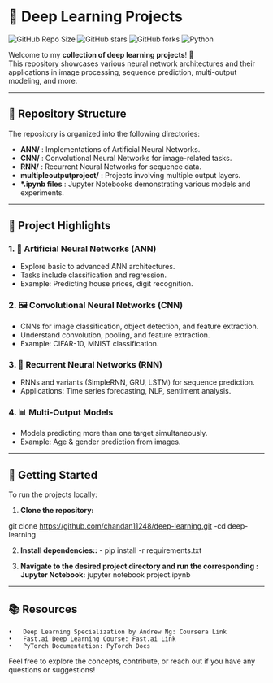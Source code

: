 # 🚀 Deep Learning Projects

![GitHub Repo Size](https://img.shields.io/github/repo-size/chandan11248/deep-learning)
![GitHub stars](https://img.shields.io/github/stars/chandan11248/deep-learning?style=social)
![GitHub forks](https://img.shields.io/github/forks/chandan11248/deep-learning?style=social)
![Python](https://img.shields.io/badge/python-3.11-blue)

Welcome to my **collection of deep learning projects**! 🌟  
This repository showcases various neural network architectures and their applications in image processing, sequence prediction, multi-output modeling, and more.

---

## 📂 Repository Structure

The repository is organized into the following directories:

- **ANN/** : Implementations of Artificial Neural Networks.  
- **CNN/** : Convolutional Neural Networks for image-related tasks.  
- **RNN/** : Recurrent Neural Networks for sequence data.  
- **multipleoutputproject/** : Projects involving multiple output layers.  
- **\*.ipynb files** : Jupyter Notebooks demonstrating various models and experiments.

---

## 🌟 Project Highlights

### 1. 🧠 Artificial Neural Networks (ANN)
- Explore basic to advanced ANN architectures.  
- Tasks include classification and regression.  
- Example: Predicting house prices, digit recognition.  

### 2. 🖼️ Convolutional Neural Networks (CNN)
- CNNs for image classification, object detection, and feature extraction.  
- Understand convolution, pooling, and feature extraction.  
- Example: CIFAR-10, MNIST classification.  

### 3. 🔁 Recurrent Neural Networks (RNN)
- RNNs and variants (SimpleRNN, GRU, LSTM) for sequence prediction.  
- Applications: Time series forecasting, NLP, sentiment analysis.  


### 4. 📊 Multi-Output Models
- Models predicting more than one target simultaneously.  
- Example: Age & gender prediction from images.  

---

## 🚀 Getting Started

To run the projects locally:

1. **Clone the repository:**

git clone https://github.com/chandan11248/deep-learning.git
    -cd deep-learning
    
2. **Install dependencies::**
       - pip install -r requirements.txt
    
3. **Navigate to the desired project directory and run the corresponding :
        Jupyter Notebook:**
            jupyter notebook project.ipynb



---

## 📚 Resources
	•	Deep Learning Specialization by Andrew Ng: Coursera Link
	•	Fast.ai Deep Learning Course: Fast.ai Link
	•	PyTorch Documentation: PyTorch Docs


Feel free to explore the concepts, contribute, or reach out if you have any questions or suggestions!